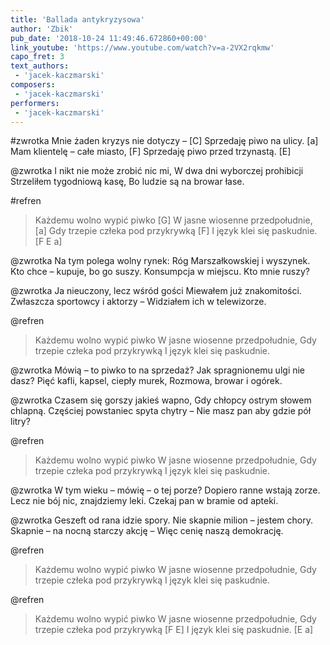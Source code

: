 ```yaml
---
title: 'Ballada antykryzysowa'
author: 'Zbik'
pub_date: '2018-10-24 11:49:46.672860+00:00'
link_youtube: 'https://www.youtube.com/watch?v=a-2VX2rqkmw'
capo_fret: 3
text_authors:
 - 'jacek-kaczmarski'
composers:
 - 'jacek-kaczmarski'
performers:
 - 'jacek-kaczmarski'
---
```


#zwrotka
Mnie żaden kryzys nie dotyczy – [C]
Sprzedaję piwo na ulicy. [a]
Mam klientelę – całe miasto, [F]
Sprzedaję piwo przed trzynastą. [E]

@zwrotka
I nikt nie może zrobić nic mi,
W dwa dni wyborczej prohibicji
Strzeliłem tygodniową kasę,
Bo ludzie są na browar łase.

#refren
>Każdemu wolno wypić piwko [G]
>W jasne wiosenne przedpołudnie, [a]
>Gdy trzepie człeka pod przykrywką [F]
>I język klei się paskudnie. [F E a]

@zwrotka
Na tym polega wolny rynek:
Róg Marszałkowskiej i wyszynek.
Kto chce – kupuje, bo go suszy.
Konsumpcja w miejscu. Kto mnie ruszy?

@zwrotka
Ja nieuczony, lecz wśród gości
Miewałem już znakomitości.
Zwłaszcza sportowcy i aktorzy –
Widziałem ich w telewizorze.

@refren
>Każdemu wolno wypić piwko
>W jasne wiosenne przedpołudnie,
>Gdy trzepie człeka pod przykrywką
>I język klei się paskudnie.

@zwrotka
Mówią – to piwko to na sprzedaż?
Jak spragnionemu ulgi nie dasz?
Pięć kafli, kapsel, ciepły murek,
Rozmowa, browar i ogórek.

@zwrotka
Czasem się gorszy jakieś wapno,
Gdy chłopcy ostrym słowem chlapną.
Częściej powstaniec spyta chytry –
Nie masz pan aby gdzie pół litry?

@refren
>Każdemu wolno wypić piwko
>W jasne wiosenne przedpołudnie,
>Gdy trzepie człeka pod przykrywką
>I język klei się paskudnie.

@zwrotka
W tym wieku – mówię – o tej porze?
Dopiero ranne wstają zorze.
Lecz nie bój nic, znajdziemy leki.
Czekaj pan w bramie od apteki.

@zwrotka
Geszeft od rana idzie spory.
Nie skapnie milion – jestem chory.
Skapnie – na nocną starczy akcję –
Więc cenię naszą demokrację.

@refren
>Każdemu wolno wypić piwko
>W jasne wiosenne przedpołudnie,
>Gdy trzepie człeka pod przykrywką
>I język klei się paskudnie.

@refren
>Każdemu wolno wypić piwko
>W jasne wiosenne przedpołudnie,
>Gdy trzepie człeka pod przykrywką [F E]
>I język klei się paskudnie. [E a]